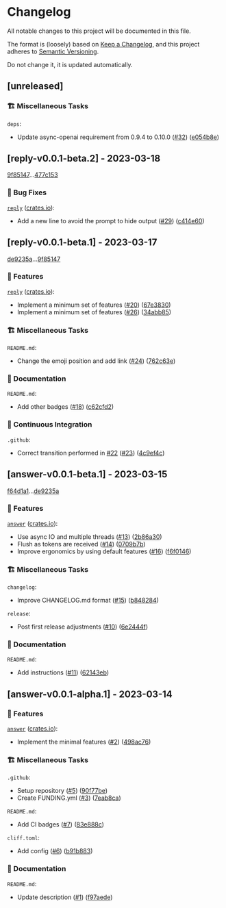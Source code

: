 # Changelog

All notable changes to this project will be documented in this file.

The format is (loosely) based on [Keep a Changelog](https://keepachangelog.com/en/1.0.0/),
and this project adheres to [Semantic Versioning](https://semver.org/spec/v2.0.0.html).

Do not change it, it is updated automatically.

## [unreleased]

### 🏗️ Miscellaneous Tasks


`deps`:


- Update async-openai requirement from 0.9.4 to 0.10.0 ([#32](https://github.com/schneiderfelipe/getanswe.rs/issues/32)) ([e054b8e](https://github.com/schneiderfelipe/getanswe.rs/commit/e054b8efee3d453e212a281ae8d83823a4646b7c))


## [reply-v0.0.1-beta.2] - 2023-03-18

[9f85147](https://github.com/schneiderfelipe/getanswe.rs/commit/9f85147987d1e9d8fe730df661607744c43413be)...[477c153](https://github.com/schneiderfelipe/getanswe.rs/commit/477c1531bb83d78c866e48326d2c8d3af7ff6f1e)

### 🐛 Bug Fixes


[`reply`](https://github.com/schneiderfelipe/getanswe.rs/tree/main/reply#reply) ([crates.io](https://crates.io/crates/reply)):


- Add a new line to avoid the prompt to hide output ([#29](https://github.com/schneiderfelipe/getanswe.rs/issues/29)) ([c414e60](https://github.com/schneiderfelipe/getanswe.rs/commit/c414e6092c159869c195d8be1956443cc3d3a191))


## [reply-v0.0.1-beta.1] - 2023-03-17

[de9235a](https://github.com/schneiderfelipe/getanswe.rs/commit/de9235a59e5e14a0e7d90e353acf31a27a87571a)...[9f85147](https://github.com/schneiderfelipe/getanswe.rs/commit/9f85147987d1e9d8fe730df661607744c43413be)

### 🌟 Features


[`reply`](https://github.com/schneiderfelipe/getanswe.rs/tree/main/reply#reply) ([crates.io](https://crates.io/crates/reply)):


- Implement a minimum set of features ([#20](https://github.com/schneiderfelipe/getanswe.rs/issues/20)) ([67e3830](https://github.com/schneiderfelipe/getanswe.rs/commit/67e3830bfbe0e4d29f23c0dc817a75e6df0f68ff))
- Implement a minimum set of features ([#26](https://github.com/schneiderfelipe/getanswe.rs/issues/26)) ([34abb85](https://github.com/schneiderfelipe/getanswe.rs/commit/34abb85dacf7248b718274d420798b4df396d756))


### 🏗️ Miscellaneous Tasks


`README.md`:


- Change the emoji position and add link ([#24](https://github.com/schneiderfelipe/getanswe.rs/issues/24)) ([762c63e](https://github.com/schneiderfelipe/getanswe.rs/commit/762c63ecf277e29251d49f5132173bff92cf2961))


### 📝 Documentation


`README.md`:


- Add other badges ([#18](https://github.com/schneiderfelipe/getanswe.rs/issues/18)) ([c62cfd2](https://github.com/schneiderfelipe/getanswe.rs/commit/c62cfd2048c082b7ef5246de9eeb88c2f0458dd8))


### 🚀 Continuous Integration


`.github`:


- Correct transition performed in [#22](https://github.com/schneiderfelipe/getanswe.rs/issues/22) ([#23](https://github.com/schneiderfelipe/getanswe.rs/issues/23)) ([4c9ef4c](https://github.com/schneiderfelipe/getanswe.rs/commit/4c9ef4cfb91b4ed7e6b0241dcd029a95d176f84f))


## [answer-v0.0.1-beta.1] - 2023-03-15

[f64d1a1](https://github.com/schneiderfelipe/getanswe.rs/commit/f64d1a10038d64d9c96d30688164c285d5c773db)...[de9235a](https://github.com/schneiderfelipe/getanswe.rs/commit/de9235a59e5e14a0e7d90e353acf31a27a87571a)

### 🌟 Features


[`answer`](https://github.com/schneiderfelipe/getanswe.rs/tree/main/answer#answer) ([crates.io](https://crates.io/crates/answer)):


- Use async IO and multiple threads ([#13](https://github.com/schneiderfelipe/getanswe.rs/issues/13)) ([2b86a30](https://github.com/schneiderfelipe/getanswe.rs/commit/2b86a3037a14e1dc5c28ec2b7a41dc4b8548bd34))
- Flush as tokens are received ([#14](https://github.com/schneiderfelipe/getanswe.rs/issues/14)) ([0709b7b](https://github.com/schneiderfelipe/getanswe.rs/commit/0709b7b3b49484ee303aa8624d63bccbaf396c80))
- Improve ergonomics by using default features ([#16](https://github.com/schneiderfelipe/getanswe.rs/issues/16)) ([f6f0146](https://github.com/schneiderfelipe/getanswe.rs/commit/f6f01461ca005ddae16d0a250f67310cbb8e69ec))


### 🏗️ Miscellaneous Tasks


`changelog`:


- Improve CHANGELOG.md format ([#15](https://github.com/schneiderfelipe/getanswe.rs/issues/15)) ([b848284](https://github.com/schneiderfelipe/getanswe.rs/commit/b84828497bf84305001c03db9410b91ea0000b35))


`release`:


- Post first release adjustments ([#10](https://github.com/schneiderfelipe/getanswe.rs/issues/10)) ([6e2444f](https://github.com/schneiderfelipe/getanswe.rs/commit/6e2444f159fca322c51d37634c576c66d0e1541e))


### 📝 Documentation


`README.md`:


- Add instructions ([#11](https://github.com/schneiderfelipe/getanswe.rs/issues/11)) ([62143eb](https://github.com/schneiderfelipe/getanswe.rs/commit/62143ebe1d5808a9dd6c7034b622b3dfdafeba3f))


## [answer-v0.0.1-alpha.1] - 2023-03-14

### 🌟 Features


[`answer`](https://github.com/schneiderfelipe/getanswe.rs/tree/main/answer#answer) ([crates.io](https://crates.io/crates/answer)):


- Implement the minimal features ([#2](https://github.com/schneiderfelipe/getanswe.rs/issues/2)) ([498ac76](https://github.com/schneiderfelipe/getanswe.rs/commit/498ac76b41d6de3f73275f6926dc23a61d7088dc))


### 🏗️ Miscellaneous Tasks


`.github`:


- Setup repository ([#5](https://github.com/schneiderfelipe/getanswe.rs/issues/5)) ([90f77be](https://github.com/schneiderfelipe/getanswe.rs/commit/90f77be7db21e2acae86e470f92fddbaae5987fb))
- Create FUNDING.yml ([#3](https://github.com/schneiderfelipe/getanswe.rs/issues/3)) ([7eab8ca](https://github.com/schneiderfelipe/getanswe.rs/commit/7eab8ca4c5838126f9487c137abf86bbfbacbb72))


`README.md`:


- Add CI badges ([#7](https://github.com/schneiderfelipe/getanswe.rs/issues/7)) ([83e888c](https://github.com/schneiderfelipe/getanswe.rs/commit/83e888c994e3e3e50bac48fb7eac86e2ddb3d93d))


`cliff.toml`:


- Add config ([#6](https://github.com/schneiderfelipe/getanswe.rs/issues/6)) ([b91b883](https://github.com/schneiderfelipe/getanswe.rs/commit/b91b8838e287945f21f2a15a045c3333cf0dcb54))


### 📝 Documentation


`README.md`:


- Update description ([#1](https://github.com/schneiderfelipe/getanswe.rs/issues/1)) ([f97aede](https://github.com/schneiderfelipe/getanswe.rs/commit/f97aede8268fb0b4839a8d0e6b8679a70915d95b))


<!-- generated by git-cliff -->
